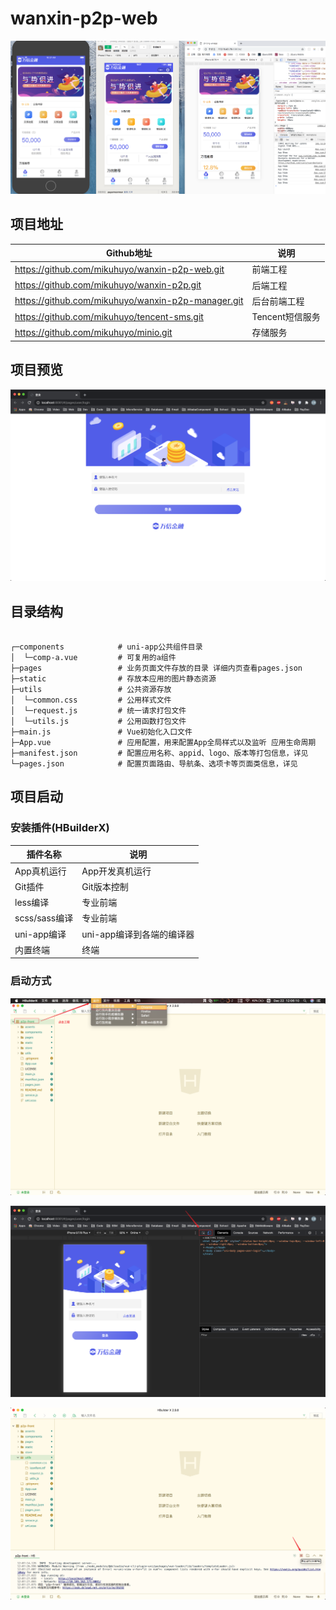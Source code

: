 # wanxin-p2p-web

![](./asserts/demo.png)

## 项目地址

| Github地址                                         | 说明            |
| -------------------------------------------------- | --------------- |
| https://github.com/mikuhuyo/wanxin-p2p-web.git     | 前端工程        |
| https://github.com/mikuhuyo/wanxin-p2p.git         | 后端工程        |
| https://github.com/mikuhuyo/wanxin-p2p-manager.git | 后台前端工程    |
| https://github.com/mikuhuyo/tencent-sms.git        | Tencent短信服务 |
| https://github.com/mikuhuyo/minio.git              | 存储服务        |

## 项目预览

![](./asserts/show-01.png)

## 目录结构

```shell

┌─components            # uni-app公共组件目录
│  └─comp-a.vue         # 可复用的a组件
├─pages                 # 业务页面文件存放的目录 详细内页查看pages.json 
├─static                # 存放本应用的图片静态资源
├─utils                 # 公共资源存放
│  └─common.css         # 公用样式文件
│  └─request.js         # 统一请求打包文件
│  └─utils.js           # 公用函数打包文件
├─main.js               # Vue初始化入口文件
├─App.vue               # 应用配置，用来配置App全局样式以及监听 应用生命周期
├─manifest.json         # 配置应用名称、appid、logo、版本等打包信息，详见
└─pages.json            # 配置页面路由、导航条、选项卡等页面类信息，详见

```

## 项目启动

### 安装插件(HBuilderX)

| 插件名称      | 说明                      |
| ------------- | ------------------------- |
| App真机运行   | App开发真机运行           |
| Git插件       | Git版本控制               |
| less编译      | 专业前端                  |
| scss/sass编译 | 专业前端                  |
| uni-app编译   | uni-app编译到各端的编译器 |
| 内置终端      | 终端                      |

### 启动方式

![](./asserts/run-01.png)

![](./asserts/run-02.png)

![](./asserts/run-03.png)
